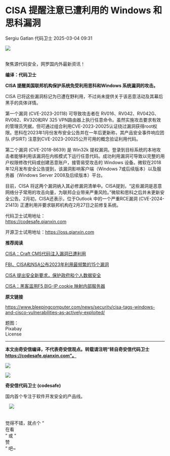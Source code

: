 #  CISA 提醒注意已遭利用的 Windows 和思科漏洞   
Sergiu Gatlan  代码卫士   2025-03-04 09:31  
  
![](https://mmbiz.qpic.cn/mmbiz_gif/Az5ZsrEic9ot90z9etZLlU7OTaPOdibteeibJMMmbwc29aJlDOmUicibIRoLdcuEQjtHQ2qjVtZBt0M5eVbYoQzlHiaw/640?wx_fmt=gif "")  
  
   
聚焦源代码安全，网罗国内外最新资讯！  
  
**编译：代码卫士**  
  
**CISA 提醒美国联邦机构保护系统免受利用思科和Windows 系统漏洞的攻击。**  
  
CISA 已将这些漏洞标记为已遭在野利用，不过尚未提供关于该恶意活动及其幕后黑手的具体详情。  
  
第一个漏洞 (CVE-2023-20118) 可导致攻击者在 RV016、RV042、RV042G、RV082、RV320和RV 325 VPN路由器上执行任意命令。虽然实施攻击要求有效的管理员凭据，但可通过组合利用CVE-2023-20025认证绕过漏洞获得root权限。思科在2023年1月份发布安全公告并在一年后更新称，其产品安全事件响应团队 (PSIRT) 注意到CVE-2023-20025公开可用的概念验证利用代码。  
  
第二个漏洞 (CVE-2018-8639) 是 Win32k 提权漏洞。登录到目标系统的本地攻击者能够利用该漏洞在内核模式下运行任意代码。成功利用漏洞可导致以完整的用户权限修改代码或创建恶意账户，接管易受攻击的 Windows 设备。微软在2018年12月发布安全公告提到，该漏洞影响客户端（Windows 7或后续版本）以及服务器（Windows Server 2008及后续版本）平台。  
  
目前，CISA 将这两个漏洞纳入其必修漏洞清单中。CISA提到，“这些漏洞是恶意网络分子常用的攻击向量，为联邦企业带来严重风险。”微软和思科之后并未更新安全公告。2月初，CISA还表示，位于Outlook 中的一个严重RCE漏洞 (CVE-2024-21413) 正遭利用并要求联邦机构在2月27日之前修复系统。  
  
  
  
  
代码卫士试用地址：  
https://codesafe.qianxin.com  
  
开源卫士试用地址：https://oss.qianxin.com  
  
  
  
  
  
  
  
  
  
  
  
  
  
**推荐阅读**  
  
[CISA：Craft CMS代码注入漏洞已遭利用](https://mp.weixin.qq.com/s?__biz=MzI2NTg4OTc5Nw==&mid=2247522334&idx=3&sn=f5c15f723d85e58e935d673891c323e3&scene=21#wechat_redirect)  
  
  
[FBI、CISA和NSA公布2023年利用最频繁的15个漏洞](https://mp.weixin.qq.com/s?__biz=MzI2NTg4OTc5Nw==&mid=2247521484&idx=2&sn=719611812a4cbf91cb5c976ad2da4620&scene=21#wechat_redirect)  
  
  
[CISA 提出安全新要求，保护政府和个人数据安全](https://mp.weixin.qq.com/s?__biz=MzI2NTg4OTc5Nw==&mid=2247521255&idx=1&sn=7f84e630c55856e76ec9a0e7b2ec0166&scene=21#wechat_redirect)  
  
  
[CISA：黑客滥用F5 BIG-IP cookie 映射内部服务器](https://mp.weixin.qq.com/s?__biz=MzI2NTg4OTc5Nw==&mid=2247521056&idx=1&sn=87bda00602d2d1a2718a0d4d0aef6585&scene=21#wechat_redirect)  
  
  
  
  
  
**原文链接**  
  
https://www.bleepingcomputer.com/news/security/cisa-tags-windows-and-cisco-vulnerabilities-as-actively-exploited/  
  
  
题图：  
Pixabay   
License  
  
****  
**本文由奇安信编译，不代表奇安信观点。转载请注明“转自奇安信代码卫士 https://codesafe.qianxin.com”。**  
  
  
  
  
![](https://mmbiz.qpic.cn/mmbiz_jpg/oBANLWYScMSf7nNLWrJL6dkJp7RB8Kl4zxU9ibnQjuvo4VoZ5ic9Q91K3WshWzqEybcroVEOQpgYfx1uYgwJhlFQ/640?wx_fmt=jpeg "")  
  
![](https://mmbiz.qpic.cn/mmbiz_jpg/oBANLWYScMSN5sfviaCuvYQccJZlrr64sRlvcbdWjDic9mPQ8mBBFDCKP6VibiaNE1kDVuoIOiaIVRoTjSsSftGC8gw/640?wx_fmt=jpeg "")  
  
**奇安信代码卫士 (codesafe)**  
  
国内首个专注于软件开发安全的产品线。  
  
   ![](https://mmbiz.qpic.cn/mmbiz_gif/oBANLWYScMQ5iciaeKS21icDIWSVd0M9zEhicFK0rbCJOrgpc09iaH6nvqvsIdckDfxH2K4tu9CvPJgSf7XhGHJwVyQ/640?wx_fmt=gif "")  
  
   
觉得不错，就点个 “  
在看  
” 或 "  
赞  
” 吧~  
  
